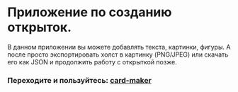 # Приложение по созданию открыток.

В данном приложении вы можете добавлять текста, картинки, фигуры. А после просто экспортировать холст в картинку (PNG/JPEG) или скачать его как JSON и продолжить работу с открыткой позже.

### Переходите и пользуйтесь: [card-maker](https://romankazantsev13.github.io/card-maker/)
